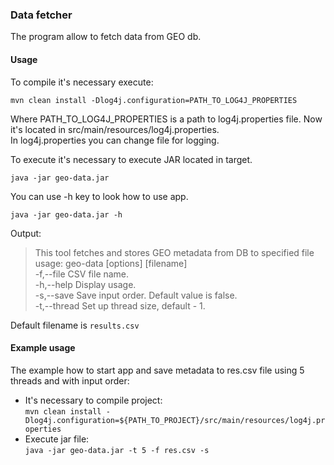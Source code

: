 ### Data fetcher

The program allow to fetch data from GEO db.

#### Usage

To compile it's necessary execute:   

 `mvn clean install -Dlog4j.configuration=PATH_TO_LOG4J_PROPERTIES`

Where PATH_TO_LOG4J_PROPERTIES is a path to log4j.properties file. Now it's located in src/main/resources/log4j.properties.  
In log4j.properties you can change file for logging.

To execute it's necessary to execute JAR located in target.

`java -jar geo-data.jar`

You can use -h key to look how to use app.

`java -jar geo-data.jar -h`

Output:
 >This tool  fetches and stores GEO metadata from DB to specified file    
  usage: geo-data [options] [filename]   
   -f,--file <file name>   CSV file name.  
   -h,--help               Display usage.  
   -s,--save                     Save input order. Default value is false.  
   -t,--thread <thread count>   Set up thread size, default - 1.
  

Default filename is `results.csv`

#### Example usage

The example how to start app and save metadata to res.csv file using 5 threads and with input order:  
* It's necessary to compile project:  
    `mvn clean install -Dlog4j.configuration=${PATH_TO_PROJECT}/src/main/resources/log4j.properties`  
* Execute jar file:  
    `java -jar geo-data.jar -t 5 -f res.csv -s`
